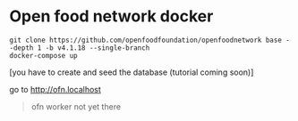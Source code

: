 # Open food network docker

```
git clone https://github.com/openfoodfoundation/openfoodnetwork base --depth 1 -b v4.1.18 --single-branch
docker-compose up
```

[you have to create and seed the database (tutorial coming soon)]

go to http://ofn.localhost

> ofn worker not yet there
